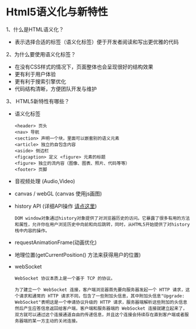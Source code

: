 # Html5语义化与新特性

<ans>

1、什么是HTML语义化？

- 表示选择合适的标签（语义化标签）便于开发者阅读和写出更优雅的代码

2、为什么要使用语义化标签？

- 在没有CSS样式的情况下，页面整体也会呈现很好的结构效果
- 更有利于用户体验
- 更有利于搜索引擎优化
- 代码结构清晰，方便团队开发与维护

3、 HTML5新特性有哪些？

- 语义化标签

  ```
  <header> 页头
  <nav> 导航
  <section> 声明一个块，里面可以嵌套别的语义元素
  <article> 独立的自包含内容
  <aside> 侧边栏
  <figcaption> 定义 <figure> 元素的标题
  <figure> 独立的流内容（图像、图表、照片、代码等等）
  <footer> 页脚
  ```

- 音视频处理 (Audio,Video)

- canvas / webGL (canvas 使用js画图)

- history API (详细API操作 [请点这里](https://www.cnblogs.com/jehorn/p/8119062.html))

  ```
  DOM window对象通过history对象提供了对浏览器历史的访问。它暴露了很多有用的方法和属性，允许你在用户浏览历史中向前和向后跳转，同时，从HTML5开始提供了对history栈中内容的操作。
  ```

- requestAnimationFrame(动画优化)

- 地理位置(getCurrentPosition() 方法来获得用户的位置)

- webSocket

  ```
  WebSocket 协议本质上是一个基于 TCP 的协议。
  
  为了建立一个 WebSocket 连接，客户端浏览器首先要向服务器发起一个 HTTP 请求，这个请求和通常的 HTTP 请求不同，包含了一些附加头信息，其中附加头信息"Upgrade: WebSocket"表明这是一个申请协议升级的 HTTP 请求，服务器端解析这些附加的头信息然后产生应答信息返回给客户端，客户端和服务器端的 WebSocket 连接就建立起来了，双方就可以通过这个连接通道自由的传递信息，并且这个连接会持续存在直到客户端或者服务器端的某一方主动的关闭连接。
  ```

  

</ans>